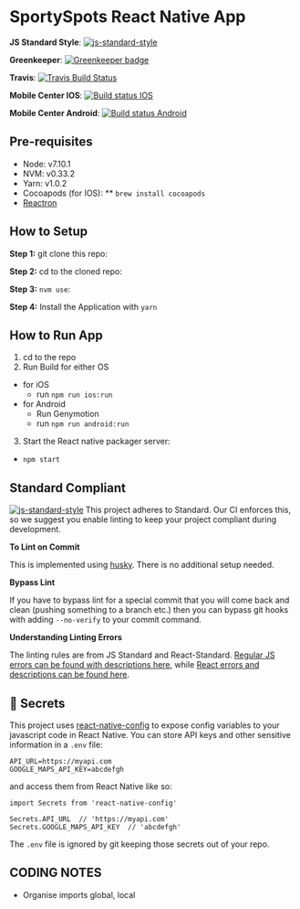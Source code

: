 #  SportySpots React Native App

**JS Standard Style**: [![js-standard-style](https://img.shields.io/badge/code%20style-standard-brightgreen.svg?style=flat)](http://standardjs.com/)

**Greenkeeper**: [![Greenkeeper badge](https://badges.greenkeeper.io/SportySpots/cruijff.svg)](https://greenkeeper.io/)

**Travis**: [![Travis Build Status](https://travis-ci.org/SportySpots/cruijff.svg?branch=master)](https://travis-ci.org/SportySpots/cruijff)

**Mobile Center IOS**: [![Build status IOS](https://build.mobile.azure.com/v0.1/apps/2b00396c-deef-4523-8dad-d63201f4aa8b/branches/master/badge)](https://mobile.azure.com)

**Mobile Center Android**: [![Build status Android](https://build.mobile.azure.com/v0.1/apps/faccffcd-1960-4ceb-82c9-e822fbb78a7f/branches/master/badge)](https://mobile.azure.com)


## Pre-requisites
* Node: v7.10.1
* NVM: v0.33.2
* Yarn: v1.0.2
* Cocoapods (for IOS):
** `brew install cocoapods`
* [Reactron](https://github.com/infinitered/reactotron)


## How to Setup

**Step 1:** git clone this repo:

**Step 2:** cd to the cloned repo:

**Step 3:** `nvm use`:

**Step 4:** Install the Application with `yarn`


## How to Run App

1. cd to the repo
2. Run Build for either OS
  * for iOS
    * run `npm run ios:run`
  * for Android
    * Run Genymotion
    * run `npm run android:run`
3. Start the React native packager server:
  * `npm start`

## Standard Compliant

[![js-standard-style](https://cdn.rawgit.com/feross/standard/master/badge.svg)](https://github.com/feross/standard)
This project adheres to Standard.  Our CI enforces this, so we suggest you enable linting to keep your project compliant during development.

**To Lint on Commit**

This is implemented using [husky](https://github.com/typicode/husky). There is no additional setup needed.

**Bypass Lint**

If you have to bypass lint for a special commit that you will come back and clean (pushing something to a branch etc.) then you can bypass git hooks with adding `--no-verify` to your commit command.

**Understanding Linting Errors**

The linting rules are from JS Standard and React-Standard.  [Regular JS errors can be found with descriptions here](http://eslint.org/docs/rules/), while [React errors and descriptions can be found here](https://github.com/yannickcr/eslint-plugin-react).

## :closed_lock_with_key: Secrets

This project uses [react-native-config](https://github.com/luggit/react-native-config) to expose config variables to your javascript code in React Native. You can store API keys
and other sensitive information in a `.env` file:

```
API_URL=https://myapi.com
GOOGLE_MAPS_API_KEY=abcdefgh
```

and access them from React Native like so:

```
import Secrets from 'react-native-config'

Secrets.API_URL  // 'https://myapi.com'
Secrets.GOOGLE_MAPS_API_KEY  // 'abcdefgh'
```

The `.env` file is ignored by git keeping those secrets out of your repo.

## CODING NOTES

* Organise imports global, local
